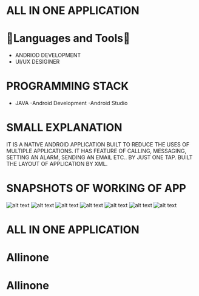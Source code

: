 # ALL IN ONE APPLICATION
   

# 🔨Languages and Tools🔨  

- ANDRIOD DEVELOPMENT
- UI/UX DESIGINER


#  PROGRAMMING STACK

- JAVA
-Android Development
-Android Studio


# SMALL EXPLANATION

IT IS A NATIVE ANDROID APPLICATION BUILT TO REDUCE THE USES OF MULTIPLE APPLICATIONS.
IT HAS FEATURE OF CALLING, MESSAGING, SETTING AN ALARM, SENDING AN EMAIL ETC.. BY JUST ONE TAP.
BUILT THE LAYOUT OF APPLICATION BY XML.





# SNAPSHOTS OF WORKING OF APP 

![alt text](https://github.com/kpain907/Allinone/blob/main/Screensort/snap1.JPG?raw=true)
![alt text](https://github.com/kpain907/Allinone/blob/main/Screensort/snap2.JPG?raw=true)
![alt text](https://github.com/kpain907/Allinone/main/Screensort/snap3.JPG?raw=true)
![alt text](https://github.com/kpain907/Allinone/blob/main/Screensort/snap4.JPG?raw=true)
![alt text](https://github.com/kpain907/Allinone/blob/main/Screensort/snap5.JPG?raw=true)
![alt text](https://github.com/kpain907/Allinone/blob/main/Screensort/snap6.JPG?raw=true)
![alt text](https://github.com/kpain907/Allinone/blob/main/Screensort/snap8.JPG?raw=true)

# ALL IN ONE APPLICATION
# Allinone
# Allinone
